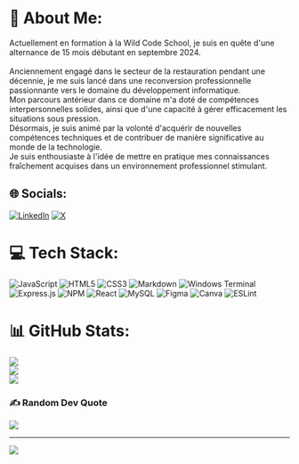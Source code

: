 # 💫 About Me:
Actuellement en formation à la Wild Code School, je suis en quête d'une alternance de 15 mois débutant en septembre 2024.<br><br> Anciennement engagé dans le secteur de la restauration pendant une décennie, je me suis lancé dans une reconversion professionnelle passionnante vers le domaine du développement informatique. <br>Mon parcours antérieur dans ce domaine m'a doté de compétences interpersonnelles solides, ainsi que d'une capacité à gérer efficacement les situations sous pression. <br>Désormais, je suis animé par la volonté d'acquérir de nouvelles compétences techniques et de contribuer de manière significative au monde de la technologie. <br>Je suis enthousiaste à l'idée de mettre en pratique mes connaissances fraîchement acquises dans un environnement professionnel stimulant.


## 🌐 Socials:
[![LinkedIn](https://img.shields.io/badge/LinkedIn-%230077B5.svg?logo=linkedin&logoColor=white)](https://linkedin.com/in/https://www.linkedin.com/in/maxime-maussion-02345425a/) [![X](https://img.shields.io/badge/X-black.svg?logo=X&logoColor=white)](https://x.com/https://twitter.com/XamTv_) 

# 💻 Tech Stack:
![JavaScript](https://img.shields.io/badge/javascript-%23323330.svg?style=plastic&logo=javascript&logoColor=%23F7DF1E) ![HTML5](https://img.shields.io/badge/html5-%23E34F26.svg?style=plastic&logo=html5&logoColor=white) ![CSS3](https://img.shields.io/badge/css3-%231572B6.svg?style=plastic&logo=css3&logoColor=white) ![Markdown](https://img.shields.io/badge/markdown-%23000000.svg?style=plastic&logo=markdown&logoColor=white) ![Windows Terminal](https://img.shields.io/badge/Windows%20Terminal-%234D4D4D.svg?style=plastic&logo=windows-terminal&logoColor=white) ![Express.js](https://img.shields.io/badge/express.js-%23404d59.svg?style=plastic&logo=express&logoColor=%2361DAFB) ![NPM](https://img.shields.io/badge/NPM-%23CB3837.svg?style=plastic&logo=npm&logoColor=white) ![React](https://img.shields.io/badge/react-%2320232a.svg?style=plastic&logo=react&logoColor=%2361DAFB) ![MySQL](https://img.shields.io/badge/mysql-%2300000f.svg?style=plastic&logo=mysql&logoColor=white) ![Figma](https://img.shields.io/badge/figma-%23F24E1E.svg?style=plastic&logo=figma&logoColor=white) ![Canva](https://img.shields.io/badge/Canva-%2300C4CC.svg?style=plastic&logo=Canva&logoColor=white) ![ESLint](https://img.shields.io/badge/ESLint-4B3263?style=plastic&logo=eslint&logoColor=white)
# 📊 GitHub Stats:
![](https://github-readme-stats.vercel.app/api?username=XamTV&theme=react&hide_border=false&include_all_commits=true&count_private=true)<br/>
![](https://github-readme-streak-stats.herokuapp.com/?user=XamTV&theme=react&hide_border=false)<br/>
![](https://github-readme-stats.vercel.app/api/top-langs/?username=XamTV&theme=react&hide_border=false&include_all_commits=true&count_private=true&layout=compact)

### ✍️ Random Dev Quote
![](https://quotes-github-readme.vercel.app/api?type=horizontal&theme=radical)

---
[![](https://visitcount.itsvg.in/api?id=XamTV&icon=0&color=0)](https://visitcount.itsvg.in)

<!-- Proudly created with GPRM ( https://gprm.itsvg.in ) -->
